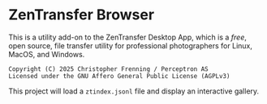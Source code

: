 # ZenTransfer Browser

This is a utility add-on to the ZenTransfer Desktop App, which is a *free*,
open source,  file transfer utility for professional photographers for
Linux, MacOS, and Windows.

```
Copyright (C) 2025 Christopher Frenning / Perceptron AS
Licensed under the GNU Affero General Public License (AGPLv3)
```

This project will load a `ztindex.jsonl` file and display an interactive
gallery.
